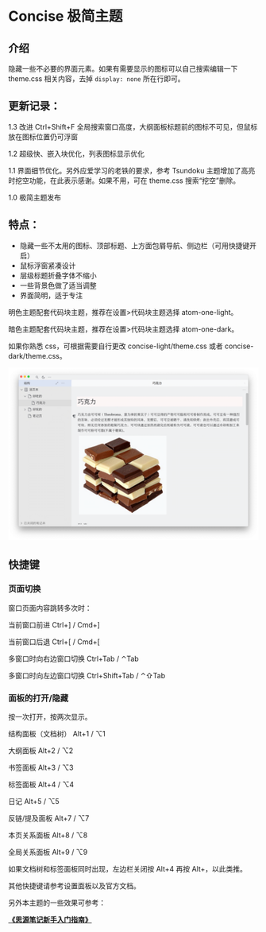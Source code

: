 # Concise 极简主题

## 介绍

隐藏一些不必要的界面元素。如果有需要显示的图标可以自己搜索编辑一下 theme.css 相关内容，去掉 `display: none` 所在行即可。

## 更新记录：

1.3 改进 Ctrl+Shift+F 全局搜索窗口高度，大纲面板标题前的图标不可见，但鼠标放在图标位置仍可浮窗

1.2 超级快、嵌入块优化，列表图标显示优化

1.1 界面细节优化。另外应爱学习的老铁的要求，参考 Tsundoku 主题增加了高亮时挖空功能，在此表示感谢。如果不用，可在 theme.css 搜索“挖空”删除。

1.0 极简主题发布

## 特点：

* 隐藏一些不太用的图标、顶部标题、上方面包屑导航、侧边栏（可用快捷键开启）
* 鼠标浮窗紧凑设计
* 层级标题折叠字体不缩小
* 一些背景色做了适当调整
* 界面简明，适于专注

明色主题配套代码块主题，推荐在设置>代码块主题选择 atom-one-light。

暗色主题配套代码块主题，推荐在设置>代码块主题选择 atom-one-dark。

如果你熟悉 css，可根据需要自行更改 concise-light/theme.css 或者 concise-dark/theme.css。

![preview](preview.png)

## 快捷键

### 页面切换

窗口页面内容跳转多次时：

当前窗口前进 Ctrl+] / Cmd+]

当前窗口后退 Ctrl+[ / Cmd+[

多窗口时向右边窗口切换 Ctrl+Tab / ⌃Tab

多窗口时向左边窗口切换 Ctrl+Shift+Tab / ⌃⇧Tab

### 面板的打开/隐藏

按一次打开，按两次显示。

结构面板（文档树） Alt+1 / ⌥1

大纲面板 Alt+2 / ⌥2

书签面板 Alt+3 / ⌥3

标签面板 Alt+4 / ⌥4

日记 Alt+5 / ⌥5

反链/提及面板 Alt+7 / ⌥7

本页关系面板 Alt+8 / ⌥8

全局关系面板 Alt+9 / ⌥9



如果文档树和标签面板同时出现，左边栏关闭按 Alt+4 再按 Alt+，以此类推。

其他快捷键请参考设置面板以及官方文档。



另外本主题的一些效果可参考：

[**《思源笔记新手入门指南》**](https://www.yuque.com/u25584857/ryp75p/cd49lz)











